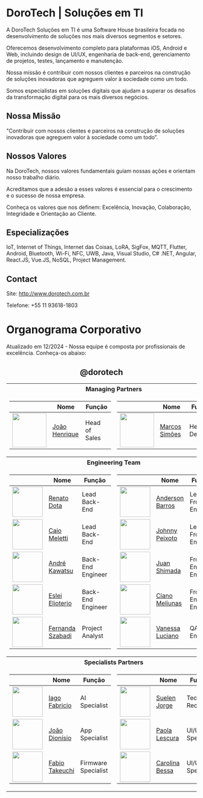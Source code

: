 # DoroTech | Soluções em TI

A DoroTech Soluções em TI é uma Software House brasileira focada no desenvolvimento de soluções nos mais diversos segmentos e setores.

Oferecemos desenvolvimento completo para plataformas iOS, Android e Web, incluindo design de UI/UX, engenharia de back-end, gerenciamento de projetos, testes, lançamento e manutenção.

Nossa missão é contribuir com nossos clientes e parceiros na construção de soluções inovadoras que agreguem valor à sociedade como um todo.

Somos especialistas em soluções digitais que ajudam a superar os desafios da transformação digital para os mais diversos negócios.

## Nossa Missão

"Contribuir com nossos clientes e parceiros na construção de soluções inovadoras que agreguem valor à sociedade como um todo”.

## Nossos Valores

Na DoroTech, nossos valores fundamentais guiam nossas ações e orientam nosso trabalho diário. 

Acreditamos que a adesão a esses valores é essencial para o crescimento e o sucesso de nossa empresa.

Conheça os valores que nos definem: Excelência, Inovação, Colaboração, Integridade e Orientação ao Cliente.

## Especializações

IoT, Internet of Things, Internet das Coisas, LoRA, SigFox, MQTT, Flutter, Android, Bluetooth, Wi-Fi, NFC, UWB, Java, Visual Studio, C# .NET, Angular, React.JS, Vue.JS, NoSQL, Project Management.

## Contact

Site: http://www.dorotech.com.br

Telefone: +55 11 93618-1803

# Organograma Corporativo

Atualizado em 12/2024 - Nossa equipe é composta por profissionais de excelência. Conheça-os abaixo:

<div align="center">
	
## @dorotech

<table>
<tr>
	<th colspan="2">
		Managing Partners
	</th>
</tr>
  
<td>

| | Nome | Função |
| -------------- | ------------- | ------------- |
| <img src="https://avatars.githubusercontent.com/u/83249287?v=4" width="90"> | [João Henrique](https://github.com/Engjhony) |  Head of Sales |
</td>

<td>

| | Nome | Função |
| -------------- | ------------- | ------------- |
| <img src="https://avatars.githubusercontent.com/u/26862420?v=4" width="90"> | [Marcos Simões](https://github.com/marcospsimoes) |  Head of Delivery |

</td>

<tr>
	<th colspan="2">
		Engineering Team		
	</th>
</tr>
  
<td>

| | Nome | Função |
| -------------- | ------------- | ------------- |
| <img src="https://avatars.githubusercontent.com/u/32839051?v=4" width="80"> | [Renato Dota](https://github.com/renatodota) |  Lead Back-End |
| <img src="https://avatars.githubusercontent.com/u/49731519?v=4" width="80"> | [Caio Meletti](https://github.com/caiomeletti) |  Lead Back-End |
| <img src="https://media.licdn.com/dms/image/C4D03AQEzFfqF1AmCSw/profile-displayphoto-shrink_800_800/0/1610230993863?e=2147483647&v=beta&t=A_ePkftirzufnh1PGyjA0IXcPIIViyXvXzWP5T_FHNM" width="80"> | [André Kawatsu](https://github.com/andredorotech) |  Back-End Engineer |
| <img src="https://avatars.githubusercontent.com/u/9800871?v=4" width="80"> | [Eslei Elioterio](https://github.com/Elioterio89) |  Back-End Engineer |
| <img src="https://avatars.githubusercontent.com/u/88169525?v=4" width="80"> | [Fernanda Szabadi](https://github.com/ferszabadi) |  Project Analyst |

</td>

<td>

| | Nome | Função |
| -------------- | ------------- | ------------- |
| <img src="https://avatars.githubusercontent.com/u/12089780?v=4" width="80"> | [Anderson Barros](https://github.com/anderson-tec12) |  Lead Front-End |
| <img src="https://avatars.githubusercontent.com/u/52277432?v=4" width="80"> | [Johnny Peixoto](https://github.com/johnnypeixoto) |  Lead Front-End |
| <img src="https://avatars.githubusercontent.com/u/185385481?v=4" width="80"> | [Juan Shimada](https://github.com/juanshimada) |  Front-End Engineer |
| <img src="https://avatars.githubusercontent.com/u/111630521?v=4" width="80"> | [Ciano Meliunas](https://github.com/briotza) |  Front-End Engineer |
| <img src="https://avatars.githubusercontent.com/u/87663503?v=4" width="80"> | [Vanessa Luciano](https://github.com/vanessaluciaano) |  QA Engineer |

</td>

<tr>
	<th colspan="2">
		Specialists Partners
	</th>
</tr>

<td>

| | Nome | Função |
| -------------- | ------------- | ------------- |
| <img src="https://encrypted-tbn0.gstatic.com/images?q=tbn:ANd9GcQMKrxYVBR3UihBPzJ3_XPmko3y3d4xzziVG4dMr33jV3C2dGkR3M3VSV89hTZwQCyQukI&usqp=CAU" width="80"> | [Iago Fabricio](https://github.com/iagofabricio) |  AI Specialist |
| <img src="https://avatars.githubusercontent.com/u/46010192?v=4" width="80"> | [João Dionísio](https://github.com/JBDionisio) |  App Specialist |
| <img src="https://media.licdn.com/dms/image/v2/C4E03AQFKA40vVGaB7w/profile-displayphoto-shrink_800_800/profile-displayphoto-shrink_800_800/0/1608805288173?e=1735171200&v=beta&t=TGbCLKfKlqFL3ZAmybYlPCwnuCCQCDTTj7QtF40fkOo" width="80"> | [Fabio Takeuchi](https://github.com/fakiot) |  Firmware Specialist |

</td>

<td>

| | Nome | Função |
| -------------- | ------------- | ------------- |
| <img src="https://media.licdn.com/dms/image/v2/D5603AQHI-sqI8rLyMw/profile-displayphoto-shrink_800_800/profile-displayphoto-shrink_800_800/0/1719915575978?e=1738195200&v=beta&t=MumGsJf_RaPJBMoYi3hScVLzKFzp4iiWNjL7Fie61c4" width="80"> | [Suelen Jorge](https://www.linkedin.com/in/suelenrjorge) |  Tech Recruiter |
| <img src="https://media.licdn.com/dms/image/v2/D4D03AQFNdOoO4Zi6cg/profile-displayphoto-shrink_800_800/profile-displayphoto-shrink_800_800/0/1723657775297?e=1735171200&v=beta&t=a_gXN7W4zeB6Z6tYBakiXd_VHZ5kU7WRuFR9Y8-KGVI" width="80"> | [Paola Lescura](https://www.linkedin.com/in/paolalescura) |  UI/UX Specialist |
| <img src="https://media.licdn.com/dms/image/v2/D4D03AQGJDvo2G5rKJA/profile-displayphoto-shrink_800_800/profile-displayphoto-shrink_800_800/0/1723657731925?e=1738195200&v=beta&t=hchljTdmKpu8n0Dz6r9XEsUcjhDlyPI1yhqTjn-yl9Y" width="80"> | [Carolina Bessa](https://www.linkedin.com/in/carolinaabessa) |  UI/UX Specialist |

</td>

</table>
</div>


